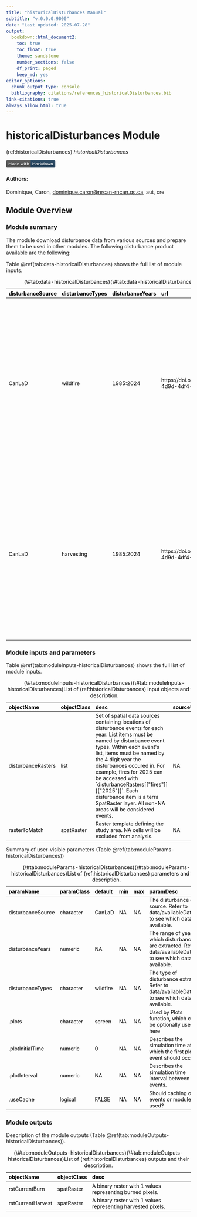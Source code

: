```yaml
---
title: "historicalDisturbances Manual"
subtitle: "v.0.0.0.9000"
date: "Last updated: 2025-07-28"
output:
  bookdown::html_document2:
    toc: true
    toc_float: true
    theme: sandstone
    number_sections: false
    df_print: paged
    keep_md: yes
editor_options:
  chunk_output_type: console
  bibliography: citations/references_historicalDisturbances.bib
link-citations: true
always_allow_html: true
---
```


# historicalDisturbances Module

<!-- the following are text references used in captions for LaTeX compatibility -->
(ref:historicalDisturbances) *historicalDisturbances*



[![made-with-Markdown](figures/markdownBadge.png)](https://commonmark.org)

<!-- if knitting to pdf remember to add the pandoc_args: ["--extract-media", "."] option to yml in order to get the badge images -->

#### Authors:

Dominique, Caron, dominique.caron@nrcan-rncan.gc.ca, aut, cre
<!-- ideally separate authors with new lines, '\n' not working -->

## Module Overview

### Module summary

The module download disturbance data from various sources and prepare them to be used in other modules. The following disturbance product available are the following:

Table \@ref(tab:data-historicalDisturbances) shows the full list of module inputs.

<table class="table" style="color: black; margin-left: auto; margin-right: auto;">
<caption>(\#tab:data-historicalDisturbances)(\#tab:data-historicalDisturbances)Available disturbance products</caption>
 <thead>
  <tr>
   <th style="text-align:left;"> disturbanceSource </th>
   <th style="text-align:left;"> disturbanceTypes </th>
   <th style="text-align:left;"> disturbanceYears </th>
   <th style="text-align:left;"> url </th>
   <th style="text-align:left;"> citation </th>
  </tr>
 </thead>
<tbody>
  <tr>
   <td style="text-align:left;"> CanLaD </td>
   <td style="text-align:left;"> wildfire </td>
   <td style="text-align:left;"> 1985:2024 </td>
   <td style="text-align:left;"> https://doi.org/10.23687/902801fd-4d9d-4df4-9e95-319e429545cc </td>
   <td style="text-align:left;"> Perbet, P., Guindon, L., Correia D.L.P., P. Villemaire, O., Reisi Gahrouei R. St-Amant, Canada Landsat Disturbance with pest (CanLaD): a Canada-wide Landsat-based 30-m resolution product of fire, harvest and pest outbreak detection and attribution since 1987. </td>
  </tr>
  <tr>
   <td style="text-align:left;"> CanLaD </td>
   <td style="text-align:left;"> harvesting </td>
   <td style="text-align:left;"> 1985:2024 </td>
   <td style="text-align:left;"> https://doi.org/10.23687/902801fd-4d9d-4df4-9e95-319e429545cc </td>
   <td style="text-align:left;"> Perbet, P., Guindon, L., Correia D.L.P., P. Villemaire, O., Reisi Gahrouei R. St-Amant, Canada Landsat Disturbance with pest (CanLaD): a Canada-wide Landsat-based 30-m resolution product of fire, harvest and pest outbreak detection and attribution since 1987. </td>
  </tr>
</tbody>
</table>

### Module inputs and parameters

Table \@ref(tab:moduleInputs-historicalDisturbances) shows the full list of module inputs.

<table class="table" style="color: black; margin-left: auto; margin-right: auto;">
<caption>(\#tab:moduleInputs-historicalDisturbances)(\#tab:moduleInputs-historicalDisturbances)List of (ref:historicalDisturbances) input objects and their description.</caption>
 <thead>
  <tr>
   <th style="text-align:left;"> objectName </th>
   <th style="text-align:left;"> objectClass </th>
   <th style="text-align:left;"> desc </th>
   <th style="text-align:left;"> sourceURL </th>
  </tr>
 </thead>
<tbody>
  <tr>
   <td style="text-align:left;"> disturbanceRasters </td>
   <td style="text-align:left;"> list </td>
   <td style="text-align:left;"> Set of spatial data sources containing locations of disturbance events for each year. List items must be named by disturbance event types. Within each event's list, items must be named by the 4 digit year the disturbances occured in. For example, fires for 2025 can be accessed with `disturbanceRasters[["fires"]][["2025"]]`. Each disturbance item is a terra SpatRaster layer. All non-NA areas will be considered events. </td>
   <td style="text-align:left;"> NA </td>
  </tr>
  <tr>
   <td style="text-align:left;"> rasterToMatch </td>
   <td style="text-align:left;"> spatRaster </td>
   <td style="text-align:left;"> Raster template defining the study area. NA cells will be excluded from analysis. </td>
   <td style="text-align:left;"> NA </td>
  </tr>
</tbody>
</table>

Summary of user-visible parameters (Table \@ref(tab:moduleParams-historicalDisturbances))


<table class="table" style="color: black; margin-left: auto; margin-right: auto;">
<caption>(\#tab:moduleParams-historicalDisturbances)(\#tab:moduleParams-historicalDisturbances)List of (ref:historicalDisturbances) parameters and their description.</caption>
 <thead>
  <tr>
   <th style="text-align:left;"> paramName </th>
   <th style="text-align:left;"> paramClass </th>
   <th style="text-align:left;"> default </th>
   <th style="text-align:left;"> min </th>
   <th style="text-align:left;"> max </th>
   <th style="text-align:left;"> paramDesc </th>
  </tr>
 </thead>
<tbody>
  <tr>
   <td style="text-align:left;"> disturbanceSource </td>
   <td style="text-align:left;"> character </td>
   <td style="text-align:left;"> CanLaD </td>
   <td style="text-align:left;"> NA </td>
   <td style="text-align:left;"> NA </td>
   <td style="text-align:left;"> The disturbance data source. Refer to data/availableData.csv to see which data is available. </td>
  </tr>
  <tr>
   <td style="text-align:left;"> disturbanceYears </td>
   <td style="text-align:left;"> numeric </td>
   <td style="text-align:left;"> NA </td>
   <td style="text-align:left;"> NA </td>
   <td style="text-align:left;"> NA </td>
   <td style="text-align:left;"> The range of years for which disturbances are extracted. Refer to data/availableData.csv to see which data is available. </td>
  </tr>
  <tr>
   <td style="text-align:left;"> disturbanceTypes </td>
   <td style="text-align:left;"> character </td>
   <td style="text-align:left;"> wildfire </td>
   <td style="text-align:left;"> NA </td>
   <td style="text-align:left;"> NA </td>
   <td style="text-align:left;"> The type of disturbance extracted. Refer to data/availableData.csv to see which data is available. </td>
  </tr>
  <tr>
   <td style="text-align:left;"> .plots </td>
   <td style="text-align:left;"> character </td>
   <td style="text-align:left;"> screen </td>
   <td style="text-align:left;"> NA </td>
   <td style="text-align:left;"> NA </td>
   <td style="text-align:left;"> Used by Plots function, which can be optionally used here </td>
  </tr>
  <tr>
   <td style="text-align:left;"> .plotInitialTime </td>
   <td style="text-align:left;"> numeric </td>
   <td style="text-align:left;"> 0 </td>
   <td style="text-align:left;"> NA </td>
   <td style="text-align:left;"> NA </td>
   <td style="text-align:left;"> Describes the simulation time at which the first plot event should occur. </td>
  </tr>
  <tr>
   <td style="text-align:left;"> .plotInterval </td>
   <td style="text-align:left;"> numeric </td>
   <td style="text-align:left;"> NA </td>
   <td style="text-align:left;"> NA </td>
   <td style="text-align:left;"> NA </td>
   <td style="text-align:left;"> Describes the simulation time interval between plot events. </td>
  </tr>
  <tr>
   <td style="text-align:left;"> .useCache </td>
   <td style="text-align:left;"> logical </td>
   <td style="text-align:left;"> FALSE </td>
   <td style="text-align:left;"> NA </td>
   <td style="text-align:left;"> NA </td>
   <td style="text-align:left;"> Should caching of events or module be used? </td>
  </tr>
</tbody>
</table>


### Module outputs

Description of the module outputs (Table \@ref(tab:moduleOutputs-historicalDisturbances)).

<table class="table" style="color: black; margin-left: auto; margin-right: auto;">
<caption>(\#tab:moduleOutputs-historicalDisturbances)(\#tab:moduleOutputs-historicalDisturbances)List of (ref:historicalDisturbances) outputs and their description.</caption>
 <thead>
  <tr>
   <th style="text-align:left;"> objectName </th>
   <th style="text-align:left;"> objectClass </th>
   <th style="text-align:left;"> desc </th>
  </tr>
 </thead>
<tbody>
  <tr>
   <td style="text-align:left;"> rstCurrentBurn </td>
   <td style="text-align:left;"> spatRaster </td>
   <td style="text-align:left;"> A binary raster with 1 values representing burned pixels. </td>
  </tr>
  <tr>
   <td style="text-align:left;"> rstCurrentHarvest </td>
   <td style="text-align:left;"> spatRaster </td>
   <td style="text-align:left;"> A binary raster with 1 values representing harvested pixels. </td>
  </tr>
</tbody>
</table>


